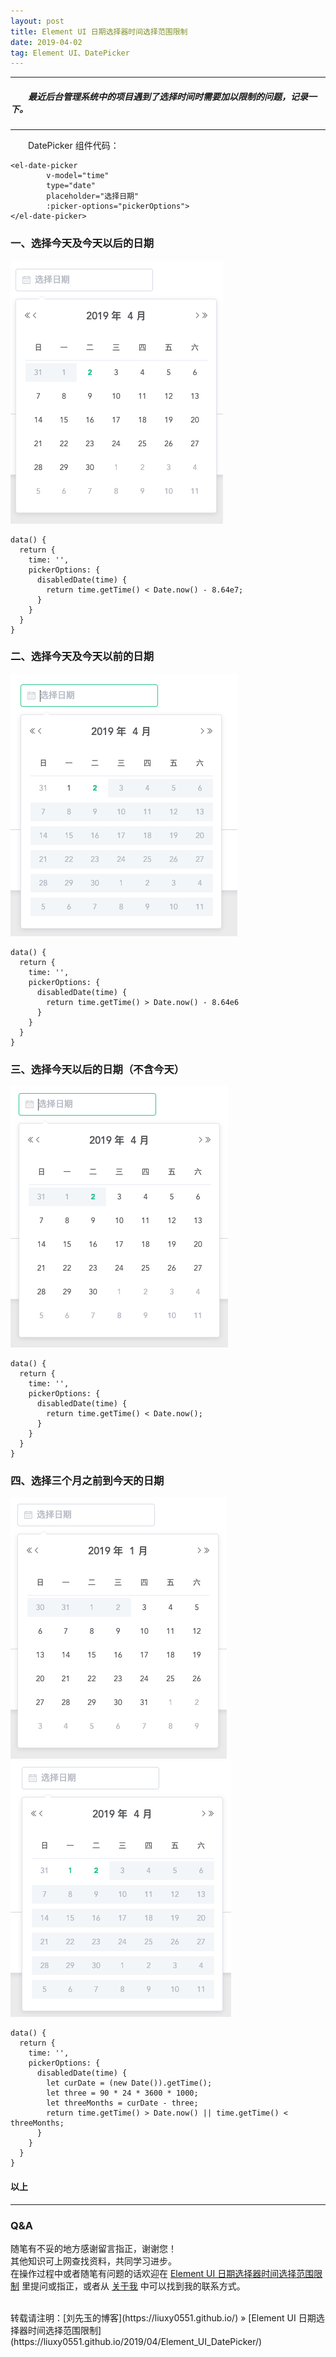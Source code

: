 ```yaml
---
layout: post
title: Element UI 日期选择器时间选择范围限制
date: 2019-04-02
tag: Element UI、DatePicker
---
```


___
##### 　　最近后台管理系统中的项目遇到了选择时间时需要加以限制的问题，记录一下。

___

　　DatePicker 组件代码：

    <el-date-picker
            v-model="time"
            type="date"
            placeholder="选择日期"
            :picker-options="pickerOptions">
    </el-date-picker>

### 一、选择今天及今天以后的日期

![](https://raw.githubusercontent.com/liuxy0551/liuxy0551.github.io.jekyll/master/images/posts/Element_UI_DatePicker/1.png)

    data() {
      return {
        time: '',
        pickerOptions: {
          disabledDate(time) {
            return time.getTime() < Date.now() - 8.64e7;
          }
        }
      }
    }


### 二、选择今天及今天以前的日期

![](https://raw.githubusercontent.com/liuxy0551/liuxy0551.github.io.jekyll/master/images/posts/Element_UI_DatePicker/2.png)

    data() {
      return {
        time: '',
        pickerOptions: {
          disabledDate(time) {
            return time.getTime() > Date.now() - 8.64e6
          }
        }
      }
    }


### 三、选择今天以后的日期（不含今天）

![](https://raw.githubusercontent.com/liuxy0551/liuxy0551.github.io.jekyll/master/images/posts/Element_UI_DatePicker/3.png)

    data() {
      return {
        time: '',
        pickerOptions: {
          disabledDate(time) {
            return time.getTime() < Date.now();
          }
        }
      }
    }


### 四、选择三个月之前到今天的日期

![](https://raw.githubusercontent.com/liuxy0551/liuxy0551.github.io.jekyll/master/images/posts/Element_UI_DatePicker/4_1.png)
![](https://raw.githubusercontent.com/liuxy0551/liuxy0551.github.io.jekyll/master/images/posts/Element_UI_DatePicker/4_2.png)

    data() {
      return {
        time: '',
        pickerOptions: {
          disabledDate(time) {
            let curDate = (new Date()).getTime();
            let three = 90 * 24 * 3600 * 1000;
            let threeMonths = curDate - three;
            return time.getTime() > Date.now() || time.getTime() < threeMonths;
          }
        }
      }
    }



#### 以上
___
### Q&A

随笔有不妥的地方感谢留言指正，谢谢您！  
其他知识可上网查找资料，共同学习进步。  
在操作过程中或者随笔有问题的话欢迎在 [Element UI 日期选择器时间选择范围限制](https://liuxy0551.github.io/2019/04/Element_UI_DatePicker/) 里提问或指正，或者从 [关于我](https://liuxy0551.github.io/about/) 中可以找到我的联系方式。


<br>
转载请注明：[刘先玉的博客](https://liuxy0551.github.io/) » [Element UI 日期选择器时间选择范围限制](https://liuxy0551.github.io/2019/04/Element_UI_DatePicker/)
